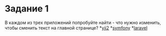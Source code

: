 # Задание 1
В каждом из трех приложений попробуйте найти - что нужно изменить, чтобы сменить текст на главной странице?
*[yii2](https://github.com/scriptius/yii2_test/commit/c08c1dbf1e20f691a1eee8250b06bc7807eb609b)
*[symfony](https://github.com/scriptius/symfony.test/commit/a475a961055e4838750baaf7591e9d57ab517b14)
*[laravel](https://github.com/scriptius/laravel.test/commit/fc63026b2bba21d73ad2eb46a6e9d9cda85bfbe2)

